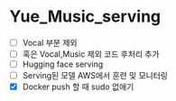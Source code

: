 # Yue_Music_serving

- [ ] Vocal 부분 제외
- [ ] 혹은 Vocal,Music 제외 코드 후처리 추가
- [ ] Hugging face serving
- [ ] Serving된 모델 AWS에서 훈련 및 모니터링
- [x] Docker push 할 때 sudo 없애기
